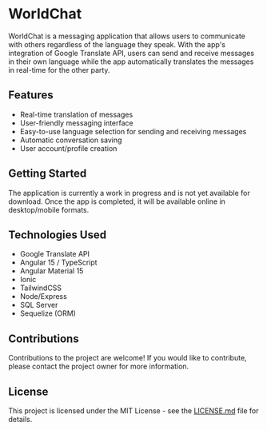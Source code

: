 # WorldChat

WorldChat is a messaging application that allows users to communicate with others regardless of the language they speak. With the app's integration of Google Translate API, users can send and receive messages in their own language while the app automatically translates the messages in real-time for the other party. 

## Features

- Real-time translation of messages
- User-friendly messaging interface
- Easy-to-use language selection for sending and receiving messages
- Automatic conversation saving
- User account/profile creation

## Getting Started

The application is currently a work in progress and is not yet available for download. Once the app is completed, it will be available online in desktop/mobile formats. 

## Technologies Used

- Google Translate API
- Angular 15 / TypeScript
- Angular Material 15
- Ionic
- TailwindCSS
- Node/Express
- SQL Server
- Sequelize (ORM)

## Contributions

Contributions to the project are welcome! If you would like to contribute, please contact the project owner for more information. 

## License

This project is licensed under the MIT License - see the [LICENSE.md](LICENSE.md) file for details.
